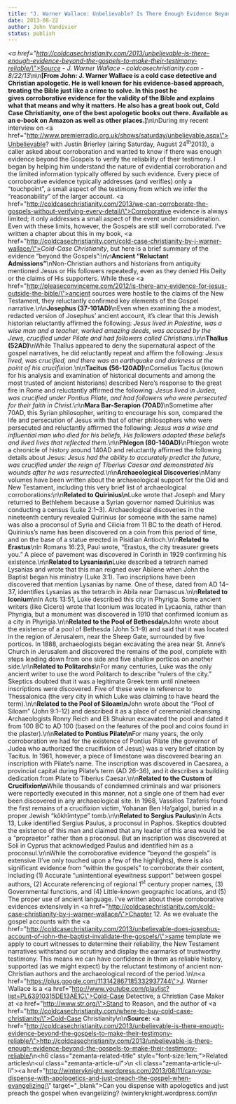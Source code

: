 ```yaml
---
title: "J. Warner Wallace: Unbelievable? Is There Enough Evidence Beyond the Gospels to Make Their Testimony Reliable?"
date: 2013-08-22
author: John Vandivier
status: publish
---
```


<em><a href=\"http://coldcasechristianity.com/2013/unbelievable-is-there-enough-evidence-beyond-the-gospels-to-make-their-testimony-reliable/\">Source</a> - J. Warner Wallace - coldcasechristianity.com - 8/22/13</em>\n\n<strong>[From John: J. Warner Wallace is a cold case detective and Christian apologetic. He is well known for his evidence-based approach, treating the Bible just like a crime to solve. In this post he gives corroborative evidence for the validity of the Bible and explains what that means and why it matters. He also has a great book out, Cold Case Christianity, one of the best apologetic books out there. Available as an e-book on Amazon as well as other places.]</strong>\n\nDuring my recent interview on <a href=\"http://www.premierradio.org.uk/shows/saturday/unbelievable.aspx\">Unbelievable? with Justin Brierley</a> (airing Saturday, August 24<sup>th</sup>2013), a caller asked about corroboration and wanted to know if there was enough evidence beyond the Gospels to verify the reliability of their testimony. I began by helping him understand the nature of evidential corroboration and the limited information typically offered by such evidence. Every piece of corroborative evidence typically addresses (and verifies) only a “touchpoint”, a small aspect of the testimony from which we infer the “reasonability” of the larger account. <a href=\"http://coldcasechristianity.com/2013/we-can-corroborate-the-gospels-without-verifying-every-detail/\">Corroborative evidence is always limited</a>; it only addresses a small aspect of the event under consideration. Even with these limits, however, the Gospels are still well corroborated. I’ve written a chapter about this in my book, <a href=\"http://coldcasechristianity.com/cold-case-christianity-by-j-warner-wallace/\"><i>Cold-Case Christianity</i></a>, but here is a brief summary of the evidence “beyond the Gospels”:\n\n<b>Ancient “Reluctant Admissions”</b>\nNon-Christian authors and historians from antiquity mentioned Jesus or His followers repeatedly, even as they denied His Deity or the claims of His supporters. While these <a href=\"http://pleaseconvinceme.com/2012/is-there-any-evidence-for-jesus-outside-the-bible/\">ancient sources were hostile to the claims of the New Testament</a>, they reluctantly confirmed key elements of the Gospel narrative.\n\n<b>Josephus (37-101AD)</b>\nEven when examining the a modest, redacted version of Josephus’ ancient account, it’s clear that this Jewish historian reluctantly affirmed the following: <i>Jesus lived in Palestine, was a wise man and a teacher, worked amazing deeds, was accused by the Jews, crucified under Pilate and had followers called Christians</i>.\n\n<b>Thallus (52AD)</b>\nWhile Thallus appeared to deny the supernatural aspect of the gospel narratives, he did reluctantly repeat and affirm the following: <i>Jesus lived, was crucified, and there was an earthquake and darkness at the point of his crucifixion</i>.\n\n<b>Tacitus (56-120AD)</b>\nCornelius Tacitus (known for his analysis and examination of historical documents and among the most trusted of ancient historians) described Nero’s response to the great fire in Rome and reluctantly affirmed the following: <i>Jesus lived in Judea, was crucified under Pontius Pilate, and had followers who were persecuted for their faith in Christ</i>.\n\n<b>Mara Bar-Serapion (70AD)</b>\nSometime after 70AD, this Syrian philosopher, writing to encourage his son, compared the life and persecution of Jesus with that of other philosophers who were persecuted and reluctantly affirmed the following: <i>Jesus was a wise and influential man who died for his beliefs, His followers adopted these beliefs and lived lives that reflected them</i>.\n\n<b>Phlegon (80-140AD)</b>\nPhlegon wrote a chronicle of history around 140AD and reluctantly affirmed the following details about Jesus: <i>Jesus had the ability to accurately predict the future, was crucified under the reign of Tiberius Caesar and demonstrated his wounds after he was resurrected.</i>\n\n<b>Archaeological Discoveries</b>\nMany volumes have been written about the archaeological support for the Old and New Testament, including this very brief list of archaeological corroborations:\n\n<b>Related to Quirinius\n</b>Luke wrote that Joseph and Mary returned to Bethlehem because a Syrian governor named Quirinius was conducting a census (Luke 2:1–3). Archaeological discoveries in the nineteenth century revealed Quirinius (or someone with the same name) was also a proconsul of Syria and Cilicia from 11 BC to the death of Herod. Quirinius’s name has been discovered on a coin from this period of time, and on the base of a statue erected in Pisidian Antioch.\n\n<b>Related to Erastus</b>\nIn Romans 16:23, Paul wrote, “Erastus, the city treasurer greets you.” A piece of pavement was discovered in Corinth in 1929 confirming his existence.\n\n<b>Related to Lysanias\n</b>Luke described a tetrarch named Lysanias and wrote that this man reigned over Abilene when John the Baptist began his ministry (Luke 3:1). Two inscriptions have been discovered that mention Lysanias by name. One of these, dated from AD 14–37, identifies Lysanias as the tetrarch in Abila near Damascus.\n\n<b>Related to Iconium</b>\nIn Acts 13:51, Luke described this city in Phyrigia. Some ancient writers (like Cicero) wrote that Iconium was located in Lycaonia, rather than Phyrigia, but a monument was discovered in 1910 that confirmed Iconium as a city in Phyrigia.\n\n<b>Related to the Pool of Bethesda\n</b>John wrote about the existence of a pool of Bethesda (John 5:1–9) and said that it was located in the region of Jerusalem, near the Sheep Gate, surrounded by five porticos. In 1888, archaeologists began excavating the area near St. Anne’s Church in Jerusalem and discovered the remains of the pool, complete with steps leading down from one side and five shallow porticos on another side.\n\n<b>Related to Politarchs</b>\nFor many centuries, Luke was the only ancient writer to use the word Politarch to describe “rulers of the city.” Skeptics doubted that it was a legitimate Greek term until nineteen inscriptions were discovered. Five of these were in reference to Thessalonica (the very city in which Luke was claiming to have heard the term).\n\n<b>Related to the Pool of Siloam\n</b>John wrote about the “Pool of Siloam” (John 9:1–12) and described it as a place of ceremonial cleansing. Archaeologists Ronny Reich and Eli Shukrun excavated the pool and dated it from 100 BC to AD 100 (based on the features of the pool and coins found in the plaster).\n\n<b>Related to Pontius Pilate\n</b>For many years, the only corroboration we had for the existence of Pontius Pilate (the governor of Judea who authorized the crucifixion of Jesus) was a very brief citation by Tacitus. In 1961, however, a piece of limestone was discovered bearing an inscription with Pilate’s name. The inscription was discovered in Caesarea, a provincial capital during Pilate’s term (AD 26–36), and it describes a building dedication from Pilate to Tiberius Caesar.<b></b>\n\n<b>Related to the Custom of Crucifixion\n</b>While thousands of condemned criminals and war prisoners were reportedly executed in this manner, not a single one of them had ever been discovered in any archaeological site. In 1968, Vassilios Tzaferis found the first remains of a crucifixion victim, Yohanan Ben Ha’galgol, buried in a proper Jewish “kôkhîmtype” tomb.\n\n<b>Related to Sergius Paulus</b>\nIn Acts 13, Luke identified Sergius Paulus, a proconsul in Paphos. Skeptics doubted the existence of this man and claimed that any leader of this area would be a “propraetor” rather than a proconsul. But an inscription was discovered at Soli in Cyprus that acknowledged Paulus and identified him as a proconsul.\n\nWhile the corroborative evidence “beyond the gospels” is extensive (I’ve only touched upon a few of the highlights), there is also significant evidence from “within the gospels” to corroborate their content, including (1) Accurate “unintentional eyewitness support” between gospel authors, (2) Accurate referencing of regional 1<sup>st</sup> century proper names, (3) Governmental functions, and (4) Little-known geographic locations, and (5) The proper use of ancient language. I’ve written about these corroborative evidences extensively in <a href=\"http://coldcasechristianity.com/cold-case-christianity-by-j-warner-wallace/\">Chapter 12</a>. As we evaluate the gospel accounts with the <a href=\"http://coldcasechristianity.com/2013/unbelievable-does-josephus-account-of-john-the-baptist-invalidate-the-gospels/\">same template we apply to court witnesses to determine their reliability</a>, the New Testament narratives withstand our scrutiny and display the earmarks of trustworthy testimony. This means we can have confidence in them as reliable history, supported (as we might expect) by the reluctant testimony of ancient non-Christian authors and the archaeological record of the period.\n\n<a href=\"https://plus.google.com/113142867185332937744\">J. Warner Wallace</a> is a <a href=\"http://www.youtube.com/playlist?list=PL63910315DE13AE1C\">Cold-Case Detective</a>, a Christian Case Maker at <a href=\"http://www.str.org/\">Stand to Reason</a>, and the author of <a href=\"http://coldcasechristianity.com/where-to-buy-cold-case-christianity/\">Cold-Case Christianity</a>\n\n<strong>Source:</strong> <a href=\"http://coldcasechristianity.com/2013/unbelievable-is-there-enough-evidence-beyond-the-gospels-to-make-their-testimony-reliable/\">http://coldcasechristianity.com/2013/unbelievable-is-there-enough-evidence-beyond-the-gospels-to-make-their-testimony-reliable/</a>\n<h6 class=\"zemanta-related-title\" style=\"font-size:1em;\">Related articles</h6>\n<ul class=\"zemanta-article-ul\">\n	<li class=\"zemanta-article-ul-li\"><a href=\"http://winteryknight.wordpress.com/2013/08/11/can-you-dispense-with-apologetics-and-just-preach-the-gospel-when-evangelizing/\" target=\"_blank\">Can you dispense with apologetics and just preach the gospel when evangelizing?</a> (winteryknight.wordpress.com)</li>\n</ul>